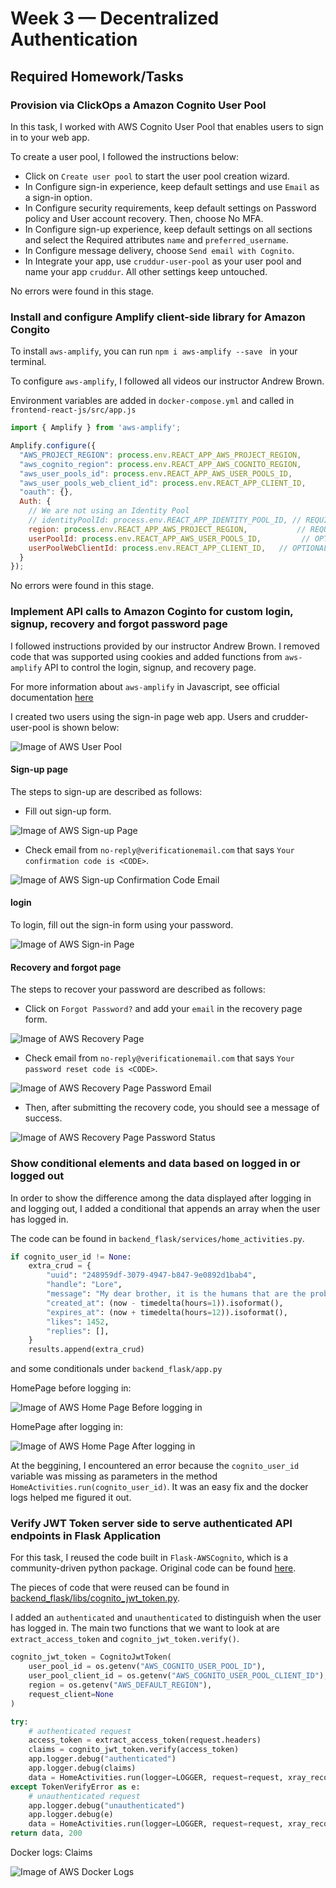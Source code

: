 # Week 3 — Decentralized Authentication

## Required Homework/Tasks

### Provision via ClickOps a Amazon Cognito User Pool

In this task, I worked with AWS Cognito User Pool that enables users to sign in to your web app.

To create a user pool, I followed the instructions below:

+ Click on `Create user pool` to start the user pool creation wizard.
+ In Configure sign-in experience, keep default settings and use `Email` as a sign-in option.
+ In Configure security requirements, keep default settings on Password policy and User account recovery. Then, choose No MFA.
+ In Configure sign-up experience, keep default settings on all sections and select the Required attributes `name` and `preferred_username`.
+ In Configure message delivery, choose `Send email with Cognito`.
+ In Integrate your app, use `cruddur-user-pool` as your user pool and name your app `cruddur`. All other settings keep untouched.

No errors were found in this stage.

### Install and configure Amplify client-side library for Amazon Congito

To install `aws-amplify`, you can run `npm i aws-amplify --save ` in your terminal.

To configure `aws-amplify`, I followed all videos our instructor Andrew Brown.

Environment variables are added in `docker-compose.yml` and called in `frontend-react-js/src/app.js`

```js
import { Amplify } from 'aws-amplify';

Amplify.configure({
  "AWS_PROJECT_REGION": process.env.REACT_APP_AWS_PROJECT_REGION,
  "aws_cognito_region": process.env.REACT_APP_AWS_COGNITO_REGION,
  "aws_user_pools_id": process.env.REACT_APP_AWS_USER_POOLS_ID,
  "aws_user_pools_web_client_id": process.env.REACT_APP_CLIENT_ID,
  "oauth": {},
  Auth: {
    // We are not using an Identity Pool
    // identityPoolId: process.env.REACT_APP_IDENTITY_POOL_ID, // REQUIRED - Amazon Cognito Identity Pool ID
    region: process.env.REACT_APP_AWS_PROJECT_REGION,           // REQUIRED - Amazon Cognito Region
    userPoolId: process.env.REACT_APP_AWS_USER_POOLS_ID,         // OPTIONAL - Amazon Cognito User Pool ID
    userPoolWebClientId: process.env.REACT_APP_CLIENT_ID,   // OPTIONAL - Amazon Cognito Web Client ID (26-char alphanumeric string)
  }
});

```

No errors were found in this stage.

### Implement API calls to Amazon Coginto for custom login, signup, recovery and forgot password page

I followed instructions provided by our instructor Andrew Brown. I removed code that was supported using cookies and added functions from `aws-amplify` API to control the login, signup, and recovery page.

For more information about `aws-amplify` in Javascript, see official documentation [here](https://docs.amplify.aws/lib/auth/emailpassword/q/platform/js/)

I created two users using the sign-in page web app. Users and crudder-user-pool is shown below:

![Image of AWS User Pool](assets/week3/aws-user-pool.png)

#### Sign-up page

The steps to sign-up are described as follows:

+ Fill out sign-up form.

![Image of AWS Sign-up Page](assets/week3/signup-page-form.png)

+ Check email from `no-reply@verificationemail.com` that says `Your confirmation code is <CODE>`.

![Image of AWS Sign-up Confirmation Code Email](assets/week3/signup-confirmation-code-email.png)

#### login

To login, fill out the sign-in form using your password.

![Image of AWS Sign-in Page](assets/week3/signin-page-form.png)

#### Recovery and forgot page

The steps to recover your password are described as follows:

+ Click on `Forgot Password?` and add your `email` in the recovery page form.

![Image of AWS Recovery Page](assets/week3/recoverypage-password-form.png)

+ Check email from `no-reply@verificationemail.com` that says `Your password reset code is <CODE>`.

![Image of AWS Recovery Page Password Email](assets/week3/recoverypage-password-email.png)

+ Then, after submitting the recovery code, you should see a message of success.

![Image of AWS Recovery Page Password Status](assets/week3/recoverypage-password-status.png)

### Show conditional elements and data based on logged in or logged out

In order to show the difference among the data displayed after logging in and logging out, I added a conditional that appends an array when the user has logged in.

The code can be found in `backend_flask/services/home_activities.py`.

```python
if cognito_user_id != None:
    extra_crud = {
        "uuid": "248959df-3079-4947-b847-9e0892d1bab4",
        "handle": "Lore",
        "message": "My dear brother, it is the humans that are the problem",
        "created_at": (now - timedelta(hours=1)).isoformat(),
        "expires_at": (now + timedelta(hours=12)).isoformat(),
        "likes": 1452,
        "replies": [],
    }
    results.append(extra_crud)
```

and some conditionals under `backend_flask/app.py`

HomePage before logging in:

![Image of AWS Home Page Before logging in](assets/week3/homepage-before-signin.png)

HomePage after logging in:

![Image of AWS Home Page After logging in](assets/week3/homepage-after-signin.png)

At the beggining, I encountered an error because the `cognito_user_id` variable was missing as parameters in the method `HomeActivities.run(cognito_user_id)`. It was an easy fix and the docker logs helped me figured it out.

### Verify JWT Token server side to serve authenticated API endpoints in Flask Application

For this task, I reused the code built in `Flask-AWSCognito`, which is a community-driven python package. Original code can be found [here](https://github.com/cgauge/Flask-AWSCognito/blob/master/flask_awscognito/plugin.py).

The pieces of code that were reused can be found in [backend_flask/libs/cognito_jwt_token.py](https://github.com/arm-diaz/aws-bootcamp-cruddur-2023/blob/main/backend_flask/libs/cognito_jwt_token.py).

I added an `authenticated` and `unauthenticated` to distinguish when the user has logged in. The main two functions that we want to look at are `extract_access_token` and `cognito_jwt_token.verify()`.

```python
cognito_jwt_token = CognitoJwtToken(
    user_pool_id = os.getenv("AWS_COGNITO_USER_POOL_ID"),
    user_pool_client_id = os.getenv("AWS_COGNITO_USER_POOL_CLIENT_ID"),
    region = os.getenv("AWS_DEFAULT_REGION"),
    request_client=None
)

try:
    # authenticated request
    access_token = extract_access_token(request.headers)
    claims = cognito_jwt_token.verify(access_token)
    app.logger.debug("authenticated")
    app.logger.debug(claims)
    data = HomeActivities.run(logger=LOGGER, request=request, xray_recorder=xray_recorder, cognito_user_id=claims["username"])
except TokenVerifyError as e:
    # unauthenticated request
    app.logger.debug("unauthenticated")
    app.logger.debug(e)
    data = HomeActivities.run(logger=LOGGER, request=request, xray_recorder=xray_recorder)
return data, 200
```

Docker logs: Claims

![Image of AWS Docker Logs](assets/week3/docker-logs-jwt-access-token.png)

